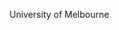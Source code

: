 [//]: # (Created by ./bin/manage_files.pl from ./species/Trichinella_spiralis/PRJNA257433/Trichinella_spiralis_PRJNA257433.summary.html on Thu Jun 11 13:46:21 2020)
University of Melbourne
